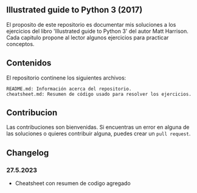 ## Illustrated guide to Python 3 (2017) 

El proposito de este repositorio es documentar mis soluciones a los ejercicios 
del libro 'Illustrated guide to Python 3' del autor Matt Harrison. Cada capitulo propone
al lector algunos ejercicios para practicar conceptos.

## Contenidos
El repositorio continene los siguientes archivos:

    README.md: Información acerca del repositorio.
    cheatsheet.md: Resumen de código usado para resolver los ejercicios.
   
## Contribucion
Las contribuciones son bienvenidas. Si encuentras un error en alguna de las soluciones o quieres contribuir alguna, puedes crear un `pull request`.

## Changelog
### 27.5.2023

- Cheatsheet con resumen de codigo agregado

